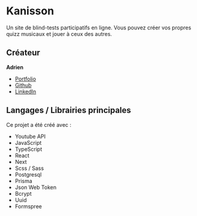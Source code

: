 # Kanisson

Un site de blind-tests participatifs en ligne. Vous pouvez créer vos propres quizz musicaux et jouer à ceux des autres.

## Créateur

**Adrien**
- [Portfolio](https://www.adrienlacourpaille.com/)
- [Github](https://github.com/AdrienLcp)
- [LinkedIn](https://www.linkedin.com/in/adrien-lacourpaille/)

## Langages / Librairies principales

Ce projet a été créé avec :
- Youtube API
- JavaScript
- TypeScript
- React
- Next
- Scss / Sass
- Postgresql
- Prisma
- Json Web Token
- Bcrypt
- Uuid
- Formspree